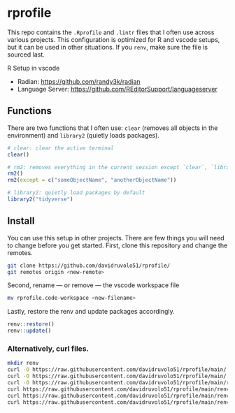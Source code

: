 # rprofile

This repo contains the `.Rprofile` and `.lintr` files that I often use across various projects. This configuration is optimized for R and vscode setups, but it can be used in other situations. If you `renv`, make sure the file is sourced last.

R Setup in vscode

- Radian: https://github.com/randy3k/radian
- Language Server: https://github.com/REditorSupport/languageserver

## Functions

There are two functions that I often use: `clear` (removes all objects in the environment) and `library2` (quietly loads packages).

```r
# clear: clear the active terminal
clear()

# rm2: removes everything in the current session except `clear`, `library2`, and `rm2`
rm2()
rm2(except = c("someObjectName", "anotherObjectName"))

# library2: quietly load packages by default
library2("tidyverse")

```

## Install

You can use this setup in other projects. There are few things you will need to change before you get started. First, clone this repository and change the remotes. 

```zsh
git clone https://github.com/davidruvolo51/rprofile/
git remotes origin <new-remote>
```

Second, rename &mdash; or remove &mdash; the vscode workspace file

```zsh
mv rprofile.code-workspace <new-filename>
```

Lastly, restore the renv and update packages accordingly.

```r
renv::restore()
renv::update()
```

### Alternatively, curl files.

```zsh
mkdir renv
curl -O https://raw.githubusercontent.com/davidruvolo51/rprofile/main/.Rprofile
curl -O https://raw.githubusercontent.com/davidruvolo51/rprofile/main/.lintr
curl -O https://raw.githubusercontent.com/davidruvolo51/rprofile/main/renv.lock
curl https://raw.githubusercontent.com/davidruvolo51/rprofile/main/renv/.gitignore -o renv/.gitignore
curl https://raw.githubusercontent.com/davidruvolo51/rprofile/main/renv/activate.R -o renv/activate.R
curl https://raw.githubusercontent.com/davidruvolo51/rprofile/main/renv/settings.dcf -o renv/settings.dcf
```

